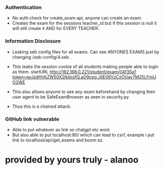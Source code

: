 ### Authentication
- No auth check for create_exam api, anyone can create an exam.
- Creates the exam for the sessions teacher_id but if this session is null it will still create it AND for EVERY TEACHER.

### Information Disclosure
- Leaking seb config files for all exams. Can see ANYONES EXAMS just by changing /seb-config/4.seb .
- This leaks the session cookie of all students making people able to login as them.
        <?xml version="1.0" encoding="UTF-8"?>
        <!DOCTYPE plist PUBLIC "-//Apple Computer//DTD PLIST 1.0//EN" "https://www.apple.com/DTDs/PropertyList-1.0.dtd">
        <plist version="1.0">
        <dict>
          <key>startURL</key>
          <string>http://192.168.0.221/student/exam/04f35a?token=eyJzdHVkZW50X2lkIjozfQ.aO9cpg.JIjE06VzCzOUav7M25LFmlJO2WE</string>

- This also allows anyone to see any exam beforehand by changing their user agent to be SafeExamBrowser as seen in security.py.
- Thus this is a chained attack.

### GitHub link vulnerable

- Able to put whatever as link so chatgpt etc work.
- But also able to put localhost:80/ which can lead to csrf, example i put link to localhost/api/get_exams and boom ez.


# provided by yours truly - alanoo 